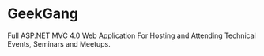 # GeekGang
Full ASP.NET MVC 4.0 Web Application For Hosting and Attending Technical Events, Seminars and Meetups.

